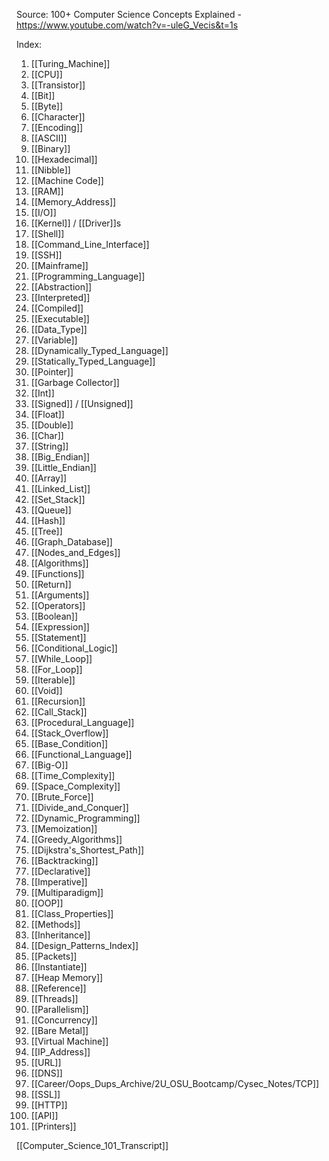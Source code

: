
Source: 100+ Computer Science Concepts Explained - https://www.youtube.com/watch?v=-uleG_Vecis&t=1s

Index:

1. [[Turing_Machine]] 
2. [[CPU]] 
3. [[Transistor]] 
4. [[Bit]] 
5. [[Byte]] 
6. [[Character]] 
7. [[Encoding]] 
8. [[ASCII]] 
9. [[Binary]] 
10. [[Hexadecimal]] 
11. [[Nibble]] 
12. [[Machine Code]] 
13. [[RAM]] 
14. [[Memory_Address]] 
15. [[I/O]] 
16. [[Kernel]] / [[Driver]]s 
17. [[Shell]] 
18. [[Command_Line_Interface]] 
19. [[SSH]] 
20. [[Mainframe]] 
21. [[Programming_Language]] 
22. [[Abstraction]] 
23. [[Interpreted]] 
24. [[Compiled]] 
25. [[Executable]] 
26. [[Data_Type]] 
27. [[Variable]] 
28. [[Dynamically_Typed_Language]] 
29. [[Statically_Typed_Language]] 
30. [[Pointer]] 
31. [[Garbage Collector]] 
32. [[Int]] 
33. [[Signed]] / [[Unsigned]] 
34. [[Float]] 
35. [[Double]] 
36. [[Char]] 
37. [[String]] 
38. [[Big_Endian]] 
39. [[Little_Endian]] 
40. [[Array]] 
41. [[Linked_List]] 
42. [[Set_Stack]] 
43. [[Queue]] 
44. [[Hash]] 
45. [[Tree]] 
46. [[Graph_Database]] 
47. [[Nodes_and_Edges]] 
48. [[Algorithms]] 
49. [[Functions]] 
50. [[Return]] 
51. [[Arguments]] 
52. [[Operators]] 
53. [[Boolean]] 
54. [[Expression]] 
55. [[Statement]] 
56. [[Conditional_Logic]] 
57. [[While_Loop]] 
58. [[For_Loop]] 
59. [[Iterable]] 
60. [[Void]] 
61. [[Recursion]] 
62. [[Call_Stack]] 
63. [[Procedural_Language]]
64. [[Stack_Overflow]] 
65. [[Base_Condition]] 
66. [[Functional_Language]]
67. [[Big-O]] 
68. [[Time_Complexity]] 
69. [[Space_Complexity]] 
70. [[Brute_Force]] 
71. [[Divide_and_Conquer]] 
72. [[Dynamic_Programming]] 
73. [[Memoization]] 
74. [[Greedy_Algorithms]] 
75. [[Dijkstra's_Shortest_Path]] 
76. [[Backtracking]] 
77. [[Declarative]]  
78. [[Imperative]] 
79. [[Multiparadigm]] 
80. [[OOP]] 
81. [[Class_Properties]] 
82. [[Methods]] 
83. [[Inheritance]] 
84. [[Design_Patterns_Index]] 
85. [[Packets]]
86. [[Instantiate]] 
87. [[Heap Memory]] 
88. [[Reference]] 
89. [[Threads]] 
90. [[Parallelism]] 
91. [[Concurrency]] 
92. [[Bare Metal]] 
93. [[Virtual Machine]] 
94. [[IP_Address]] 
95. [[URL]] 
96. [[DNS]] 
97. [[Career/Oops_Dups_Archive/2U_OSU_Bootcamp/Cysec_Notes/TCP]]  
98. [[SSL]] 
99. [[HTTP]] 
100. [[API]] 
101. [[Printers]]

[[Computer_Science_101_Transcript]]